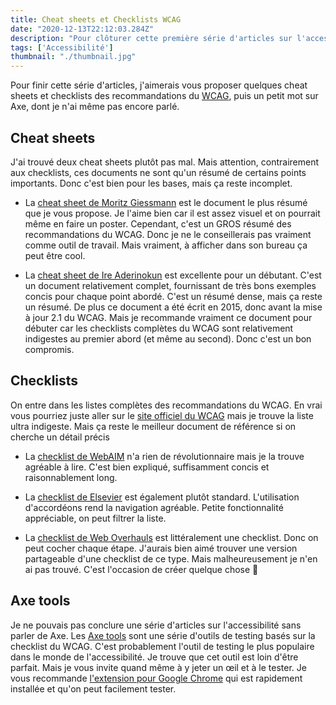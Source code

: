 ```yaml
---
title: Cheat sheets et Checklists WCAG
date: "2020-12-13T22:12:03.284Z"
description: "Pour clôturer cette première série d'articles sur l'accessibilité, je suis allé chercher quelques documents pour nous aider à synthétiser tout ça."
tags: ['Accessibilité']
thumbnail: "./thumbnail.jpg"
---
```


Pour finir cette série d'articles, j'aimerais vous proposer quelques cheat sheets et checklists des recommandations du [WCAG](https://www.w3.org/WAI/standards-guidelines/wcag/fr), puis un petit mot sur Axe, dont je n'ai même pas encore parlé.

## Cheat sheets

J'ai trouvé deux cheat sheets plutôt pas mal. Mais attention, contrairement aux checklists, ces documents ne sont qu'un résumé de certains points importants. Donc c'est bien pour les bases, mais ça reste incomplet.

- La [cheat sheet de Moritz Giessmann](https://moritzgiessmann.de/accessibility-cheatsheet/) est le document le plus résumé que je vous propose. Je l'aime bien car il est assez visuel et on pourrait même en faire un poster. Cependant, c'est un GROS résumé des recommandations du WCAG. Donc je ne le conseillerais pas vraiment comme outil de travail. Mais vraiment, à afficher dans son bureau ça peut être cool.

- La [cheat sheet de Ire Aderinokun](https://bitsofco.de/the-accessibility-cheatsheet/) est excellente pour un débutant. C'est un document relativement complet, fournissant de très bons exemples concis pour chaque point abordé. C'est un résumé dense, mais ça reste un résumé. De plus ce document a été écrit en 2015, donc avant la mise à jour 2.1 du WCAG. Mais je recommande vraiment ce document pour débuter car les checklists complètes du WCAG sont relativement indigestes au premier abord (et même au second). Donc c'est un bon compromis.

## Checklists

On entre dans les listes complètes des recommandations du WCAG. En vrai vous pourriez juste aller sur le [site officiel du WCAG](https://www.w3.org/TR/WCAG21/) mais je trouve la liste ultra indigeste. Mais ça reste le meilleur document de référence si on cherche un détail précis

- La [checklist de WebAIM](https://webaim.org/standards/wcag/checklist) n'a rien de révolutionnaire mais je la trouve agréable à lire. C'est bien expliqué, suffisamment concis et raisonnablement long.

- La [checklist de Elsevier](https://romeo.elsevier.com/accessibility_checklist/) est également plutôt standard. L'utilisation d'accordéons rend la navigation agréable. Petite fonctionnalité appréciable, on peut filtrer la liste.

- La [checklist de Web Overhauls](https://codepen.io/weboverhauls/full/zYvopYE) est littéralement une checklist. Donc on peut cocher chaque étape. J'aurais bien aimé trouver une version partageable d'une checklist de ce type. Mais malheureusement je n'en ai pas trouvé. C'est l'occasion de créer quelque chose 👷

## Axe tools

Je ne pouvais pas conclure une série d'articles sur l'accessibilité sans parler de Axe. Les [Axe tools](https://www.deque.com/axe/) sont une série d'outils de testing basés sur la checklist du WCAG. C'est probablement l'outil de testing le plus populaire dans le monde de l'accessibilité. Je trouve que cet outil est loin d'être parfait. Mais je vous invite quand même à y jeter un œil et à le tester. Je vous recommande [l'extension pour Google Chrome](https://chrome.google.com/webstore/detail/axe-web-accessibility-tes/lhdoppojpmngadmnindnejefpokejbdd) qui est rapidement installée et qu'on peut facilement tester.
